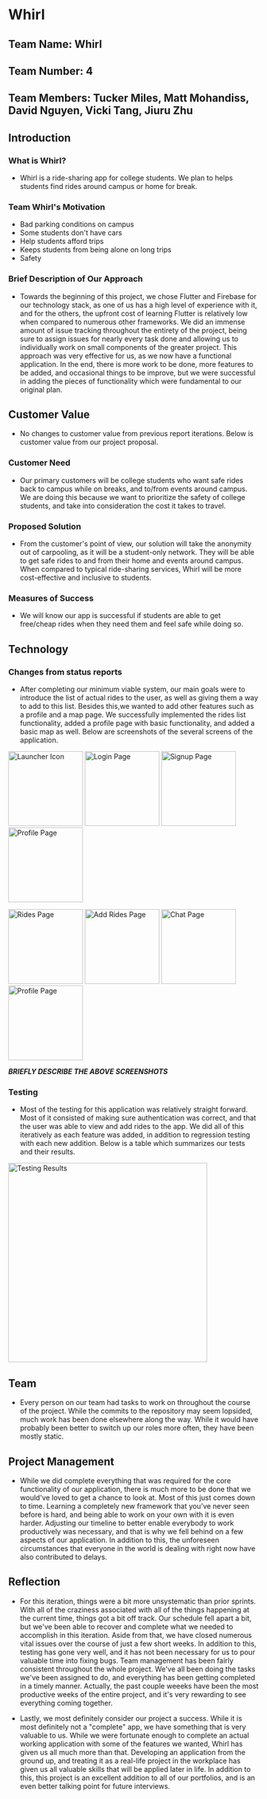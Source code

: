 # **Whirl**

## **Team Name: Whirl**

## **Team Number: 4**

## **Team Members: Tucker Miles, Matt Mohandiss, David Nguyen, Vicki Tang, Jiuru Zhu**

## **Introduction**

### What is Whirl?

- Whirl is a ride-sharing app for college students. We plan to helps students find rides around campus or home for break.

### Team Whirl's Motivation

- Bad parking conditions on campus
- Some students don't have cars
- Help students afford trips
- Keeps students from being alone on long trips
- Safety

### Brief Description of Our Approach

- Towards the beginning of this project, we chose Flutter and Firebase for our technology stack, as one of us has a high level of experience with it, and for the others, the upfront cost of learning Flutter is relatively low when compared to numerous other frameworks. We did an immense amount of issue tracking throughout the entirety of the project, being sure to assign issues for nearly every task done and allowing us to individually work on small components of the greater project. This approach was very effective for us, as we now have a functional application. In the end, there is more work to be done, more features to be added, and occasional things to be improve, but we were successful in adding the pieces of functionality which were fundamental to our original plan.

## **Customer Value**

- No changes to customer value from previous report iterations. Below is customer value from our project proposal.

### Customer Need

- Our primary customers will be college students who want safe rides back to campus while on breaks, and to/from events around campus. We are doing this because we want to prioritize the safety of college students, and take into consideration the cost it takes to travel.

### Proposed Solution

- From the customer's point of view, our solution will take the anonymity out of carpooling, as it will be a student-only network. They will be able to get safe rides to and from their home and events around campus. When compared to typical ride-sharing services, Whirl will be more cost-effective and inclusive to students.
  
### Measures of Success

- We will know our app is successful if students are able to get free/cheap rides when they need them and feel safe while doing so.

## **Technology**

### Changes from status reports

- After completing our minimum viable system, our main goals were to introduce the list of actual rides to the user, as well as giving them a way to add to this list. Besides this,we wanted to add other features such as a profile and a map page. We successfully implemented the rides list functionality, added a profile page with basic functionality, and added a basic map as well. Below are screenshots of the several screens of the application.

<p>
<img src="Common/screenshotsv2/launchericon.jpg" alt="Launcher Icon" width="150"/> <img src="Common/screenshotsv2/login.jpg" alt="Login Page" width="150"/> <img src="Common/screenshotsv2/signup.jpg" alt="Signup Page" width="150"/> <img src="Common/screenshotsv2/map.jpg" alt="Profile Page" width="150"/> </br>
</p>

<p>
<img src="Common/screenshotsv2/rides.jpg" alt="Rides Page" width="150"/> 
<img src="Common/screenshotsv2/addrides.jpg" alt="Add Rides Page" width="150"/>
<img src="Common/screenshotsv2/messages.jpg" alt="Chat Page" width="150"/>
<img src="Common/screenshotsv2/profile.jpg" alt="Profile Page" width="150"/> 
</br>
</p>

***BRIEFLY DESCRIBE THE ABOVE SCREENSHOTS***

### Testing

- Most of the testing for this application was relatively straight forward. Most of it consisted of making sure authentication was correct, and that the user was able to view and add rides to the app. We did all of this iteratively as each feature was added, in addition to regression testing with each new addition. Below is a table which summarizes our tests and their results.

<p>
<img src="Common/TestingResultsTabulated.PNG" alt="Testing Results" width="400"/>
</p>

## **Team**

- Every person on our team had tasks to work on throughout the course of the project. While the commits to the repository may seem lopsided, much work has been done elsewhere along the way. While it would have probably been better to switch up our roles more often, they have been mostly static.

## **Project Management**

- While we did complete everything that was required for the core functionality of our application, there is much more to be done that we would've loved to get a chance to look at. Most of this just comes down to time. Learning a completely new framework that you've never seen before is hard, and being able to work on your own with it is even harder. Adjusting our timeline to better enable everybody to work productively was necessary, and that is why we fell behind on a few aspects of our application. In addition to this, the unforeseen circumstances that everyone in the world is dealing with right now have also contributed to delays.

## **Reflection**

- For this iteration, things were a bit more unsystematic than prior sprints. With all of the craziness associated with all of the things happening at the current time, things got a bit off track. Our schedule fell apart a bit, but we've been able to recover and complete what we needed to accomplish in this iteration. Aside from that, we have closed numerous vital issues over the course of just a few short weeks. In addition to this, testing has gone very well, and it has not been necessary for us to pour valuable time into fixing bugs. Team management has been fairly consistent throughout the whole project. We've all been doing the tasks we've been assigned to do, and everything has been getting completed in a timely manner. Actually, the past couple weeeks have been the most productive weeks of the entire project, and it's very rewarding to see everything coming together.

- Lastly, we most definitely consider our project a success. While it is most definitely not a "complete" app, we have something that is very valuable to us. While we were fortunate enough to complete an actual working application with some of the features we wanted, Whirl has given us all much more than that. Developing an application from the ground up, and treating it as a real-life project in the workplace has given us all valuable skills that will be applied later in life. In addition to this, this project is an excellent addition to all of our portfolios, and is an even better talking point for future interviews.
